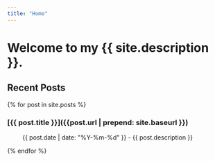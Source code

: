 ```yaml
---
title: "Home"
---
```


# Welcome to my {{ site.description }}.

<!---
{% for post in site.posts %}
  <h1 class="w3-text-pink"><a href="{{post.url | prepend: site.baseurl }}">{{ post.title }}</a></h1>
  <h4 class="w3-text-gray">{{ post.date  | date: "%Y-%m-%d" }}</h4>
  <h5>{{ post.description }}</h5>
{% endfor %}
--->

<h2>Recent Posts</h2>

{% for post in site.posts %}
### [{{ post.title }}]({{post.url | prepend: site.baseurl }})
<p style="padding-left:35px;">{{ post.date  | date: "%Y-%m-%d" }} - {{ post.description }}</p> 
{% endfor %}

<!---
<OL>
<LI>Main Heading
<UL>
<LI>List item 1
<LI>List item 2
</UL>
<LI>Secondary Heading
<UL>
<LI>List item 1
<LI>List item 2
</UL>
</OL>
--->
